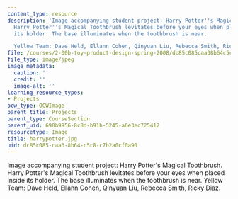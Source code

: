 ```yaml
---
content_type: resource
description: 'Image accompanying student project: Harry Potter''s Magical Toothbrush.
  Harry Potter''s Magical Toothbrush levitates before your eyes when placed inside
  its holder. The base illuminates when the toothbrush is near.

  Yellow Team: Dave Held, Ellann Cohen, Qinyuan Liu, Rebecca Smith, Ricky Diaz.'
file: /courses/2-00b-toy-product-design-spring-2008/dc85c085caa38b64c5c8c7b2a0cf0a90_harrypotter.jpg
file_type: image/jpeg
image_metadata:
  caption: ''
  credit: ''
  image-alt: ''
learning_resource_types:
- Projects
ocw_type: OCWImage
parent_title: Projects
parent_type: CourseSection
parent_uid: 690b9956-8c8d-b91b-5245-a6e3ec725412
resourcetype: Image
title: harrypotter.jpg
uid: dc85c085-caa3-8b64-c5c8-c7b2a0cf0a90
---
```

Image accompanying student project: Harry Potter's Magical Toothbrush. Harry Potter's Magical Toothbrush levitates before your eyes when placed inside its holder. The base illuminates when the toothbrush is near.
Yellow Team: Dave Held, Ellann Cohen, Qinyuan Liu, Rebecca Smith, Ricky Diaz.

